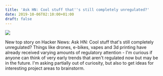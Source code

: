 ```yaml
---
title: 'Ask HN: Cool stuff that''s still completely unregulated?'
date: 2019-10-06T02:10:00+01:00
draft: false
---
```


![](https://ifttt.com/images/no_image_card.png)  

New top story on Hacker News: Ask HN: Cool stuff that's still completely unregulated? Things like drones, e-bikes, vapes and 3d printing have already received varying amounts of regulatory attention - I'm curious if anyone can think of very early trends that aren't regulated now but may be in the future. I'm asking partially out of curiosity, but also to get ideas for interesting project areas to brainstorm.
